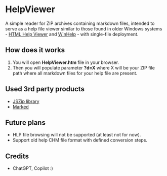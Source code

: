# HelpViewer

A simple reader for ZIP archives containing markdown files, intended to serve as a help file viewer similar to those found in older Windows systems - [HTML Help Viewer][HTMLHW] and [WinHelp][WinHlp32] - with single-file deployment.

## How does it works

1. You will open **HelpViewer.htm** file in your browser.
2. Then you will populate parameter **?d=X** where X will be your ZIP file path where all markdown files for your help file are present.

## Used 3rd party products

- [JSZip library][JSZIP]
- [Marked][Marked]

## Future plans

- HLP file browsing will not be supported (at least not for now).
- Support old help CHM file format with defined conversion steps.

## Credits

- ChatGPT, Copilot :)

[HTMLHW]: https://learn.microsoft.com/en-us/previous-versions/windows/desktop/htmlhelp/about-the-html-help-viewer "HTML Help Viewer"
[WinHlp32]: https://blog.butras.cz/2013/11/jiz-od-verze-windows-vista-jiz-neni.html "WinHlp32"
[JSZIP]: http://jszip.org/ "JSZip JavaScript library"
[Marked]: https://marked.js.org/ "Marked JavaScript library"